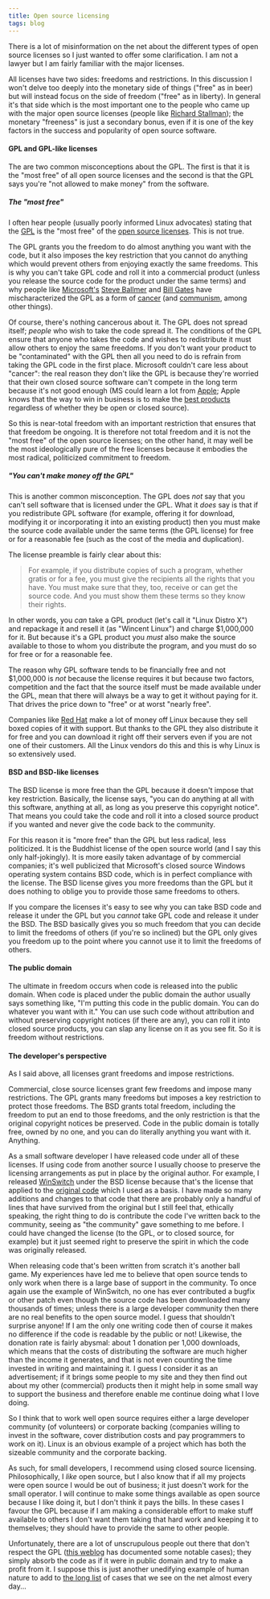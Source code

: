 ```yaml
---
title: Open source licensing
tags: blog
---
```


There is a lot of misinformation on the net about the different types of open source licenses so I just wanted to offer some clarification. I am not a lawyer but I am fairly familiar with the major licenses.

All licenses have two sides: freedoms and restrictions. In this discussion I won't delve too deeply into the monetary side of things ("free" as in beer) but will instead focus on the side of freedom ("free" as in liberty). In general it's that side which is the most important one to the people who came up with the major open source licenses (people like [Richard Stallman](http://stallman.org/)); the monetary "freeness" is just a secondary bonus, even if it is one of the key factors in the success and popularity of open source software.

#### GPL and GPL-like licenses

The are two common misconceptions about the GPL. The first is that it is the "most free" of all open source licenses and the second is that the GPL says you're "not allowed to make money" from the software.

##### The "most free"

I often hear people (usually poorly informed Linux advocates) stating that the [GPL](http://www.gnu.org/licenses/gpl.html) is the "most free" of the [open source licenses](http://www.gnu.org/licenses/licenses.html). This is not true.

The GPL grants you the freedom to do almost anything you want with the code, but it also imposes the key restriction that you cannot do anything which would prevent others from enjoying exactly the same freedoms. This is why you can't take GPL code and roll it into a commercial product (unless you release the source code for the product under the same terms) and why people like [Microsoft's](http://www.microsoft.com/) [Steve Ballmer](http://www.microsoft.com/presspass/exec/steve/default.mspx) and [Bill Gates](http://www.microsoft.com/billgates/default.asp) have mischaracterized the GPL as a form of [cancer](http://www.theregister.co.uk/2001/06/02/ballmer_linux_is_a_cancer/) (and [communism](http://www.theregister.co.uk/2001/06/20/gpl_pacman_will_eat_your/), among other things).

Of course, there's nothing cancerous about it. The GPL does not spread itself; _people_ who wish to take the code spread it. The conditions of the GPL ensure that anyone who takes the code and wishes to redistribute it must allow others to enjoy the same freedoms. If you don't want your product to be "contaminated" with the GPL then all you need to do is refrain from taking the GPL code in the first place. Microsoft couldn't care less about "cancer": the real reason they don't like the GPL is because they're worried that their own closed source software can't compete in the long term because it's not good enough (MS could learn a lot from [Apple](http://www.apple.com/); Apple knows that the way to win in business is to make the [best products](http://www.apple.com/macosx/) regardless of whether they be open or closed source).

So this is near-total freedom with an important restriction that ensures that that freedom be ongoing. It is therefore not total freedom and it is not the "most free" of the open source licenses; on the other hand, it may well be the most ideologically pure of the free licenses because it embodies the most radical, politicized commitment to freedom.

##### "You can't make money off the GPL"

This is another common misconception. The GPL does _not_ say that you can't sell software that is licensed under the GPL. What it _does_ say is that if you redistribute GPL software (for example, offering it for download, modifying it or incorporating it into an existing product) then you must make the source code available under the same terms (the GPL license) for free or for a reasonable fee (such as the cost of the media and duplication).

The license preamble is fairly clear about this:

> For example, if you distribute copies of such a program, whether gratis or for a fee, you must give the recipients all the rights that you have. You must make sure that they, too, receive or can get the source code. And you must show them these terms so they know their rights.

In other words, you _can_ take a GPL product (let's call it "Linux Distro X") and repackage it and resell it (as "Wincent Linux") and charge \$1,000,000 for it. But because it's a GPL product you _must_ also make the source available to those to whom you distribute the program, and you must do so for free or for a reasonable fee.

The reason why GPL software tends to be financially free and not \$1,000,000 is _not_ because the license requires it but because two factors, competition and the fact that the source itself must be made available under the GPL, mean that there will always be a way to get it without paying for it. That drives the price down to "free" or at worst "nearly free".

Companies like [Red Hat](http://www.redhat.com/) make a lot of money off Linux because they sell boxed copies of it with support. But thanks to the GPL they also distribute it for free and you can download it right off their servers even if you are not one of their customers. All the Linux vendors do this and this is why Linux is so extensively used.

#### BSD and BSD-like licenses

The BSD license is more free than the GPL because it doesn't impose that key restriction. Basically, the license says, "you can do anything at all with this software, anything at all, as long as you preserve this copyright notice". That means you could take the code and roll it into a closed source product if you wanted and never give the code back to the community.

For this reason it is "more free" than the GPL but less radical, less politicized. It is the Buddhist license of the open source world (and I say this only half-jokingly). It is more easily taken advantage of by commercial companies; it's well publicized that Microsoft's closed source Windows operating system contains BSD code, which is in perfect compliance with the license. The BSD license gives you more freedoms than the GPL but it does nothing to oblige you to provide those same freedoms to others.

If you compare the licenses it's easy to see why you can take BSD code and release it under the GPL but you _cannot_ take GPL code and release it under the BSD. The BSD basically gives you so much freedom that you can decide to limit the freedoms of others (if you're so inclined) but the GPL only gives you freedom up to the point where you cannot use it to limit the freedoms of others.

#### The public domain

The ultimate in freedom occurs when code is released into the public domain. When code is placed under the public domain the author usually says something like, "I'm putting this code in the public domain. You can do whatever you want with it." You can use such code without attribution and without preserving copyright notices (if there are any), you can roll it into closed source products, you can slap any license on it as you see fit. So it is freedom without restrictions.

#### The developer's perspective

As I said above, all licenses grant freedoms and impose restrictions.

Commercial, close source licenses grant few freedoms and impose many restrictions. The GPL grants many freedoms but imposes a key restriction to protect those freedoms. The BSD grants total freedom, including the freedom to put an end to those freedoms, and the only restriction is that the original copyright notices be preserved. Code in the public domain is totally free, owned by no one, and you can do literally anything you want with it. Anything.

As a small software developer I have released code under all of these licenses. If using code from another source I usually choose to preserve the licensing arrangements as put in place by the original author. For example, I released [WinSwitch](http://wincent.dev/a/products/winswitch/) under the BSD license because that's the license that applied to the [original code](http://www.codingmonkeys.de/map/log/archives/000047.html) which I used as a basis. I have made so many additions and changes to that code that there are probably only a handful of lines that have survived from the original but I still feel that, ethically speaking, the right thing to do is contribute the code I've written back to the community, seeing as "the community" gave something to me before. I could have changed the license (to the GPL, or to closed source, for example) but it just seemed right to preserve the spirit in which the code was originally released.

When releasing code that's been written from scratch it's another ball game. My experiences have led me to believe that open source tends to only work when there is a large base of support in the community. To once again use the example of WinSwitch, no one has ever contributed a bugfix or other patch even though the source code has been downloaded many thousands of times; unless there is a large developer community then there are no real benefits to the open source model. I guess that shouldn't surprise anyone! If I am the only one writing code then of course it makes no difference if the code is readable by the public or not! Likewise, the donation rate is fairly abysmal: about 1 donation per 1,000 downloads, which means that the costs of distributing the software are much higher than the income it generates, and that is not even counting the time invested in writing and maintaining it. I guess I consider it as an advertisement; if it brings some people to my site and they then find out about my other (commercial) products then it might help in some small way to support the business and therefore enable me continue doing what I love doing.

So I think that to work well open source requires either a large developer community (of volunteers) or corporate backing (companies willing to invest in the software, cover distribution costs and pay programmers to work on it). Linux is an obvious example of a project which has both the sizeable community and the corporate backing.

As such, for small developers, I recommend using closed source licensing. Philosophically, I _like_ open source, but I also know that if all my projects were open source I would be out of business; it just doesn't work for the small operator. I will continue to make some things available as open source because I like doing it, but I don't think it pays the bills. In these cases I favour the GPL because if I am making a considerable effort to make stuff available to others I don't want them taking that hard work and keeping it to themselves; they should have to provide the same to other people.

Unfortunately, there are a lot of unscrupulous people out there that don't respect the GPL ([this weblog](http://drunkenblog.com/) has documented some notable cases); they simply absorb the code as if it were in public domain and try to make a profit from it. I suppose this is just another unedifying example of human nature to add to [the long list](http://wincent.dev/a/about/wincent/weblog/archives/2005/05/the_internet_a.php) of cases that we see on the net almost every day...
